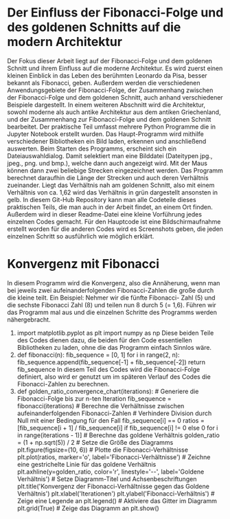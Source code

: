 # Der Einfluss der Fibonacci-Folge und des goldenen Schnitts auf die modern Architektur 
Der Fokus dieser Arbeit liegt auf der Fibonacci-Folge und dem goldenen Schnitt und ihrem Einfluss auf die moderne Architektur. Es wird zuerst einen kleinen Einblick in das Leben des berühmten Leonardo da Pisa, besser bekannt als Fibonacci, geben. Außerdem werden die verschiedenen Anwendungsgebiete der Fibonacci-Folge, der Zusammenhang zwischen der Fibonacci-Folge und dem goldenen Schnitt, auch anhand verschiedener Beispiele dargestellt. In einem weiteren Abschnitt wird die Architektur, sowohl moderne als auch antike Architektur aus dem antiken Griechenland, und der Zusammenhang zur Fibonacci-Folge und dem goldenen Schnitt bearbeitet.
Der praktische Teil umfasst mehrere Python Programme die in Jupyter Notebook erstellt wurden. Das Haupt-Programm wird mithilfe verschiedener Bibliotheken ein Bild laden, erkennen und anschließend auswerten. Beim Starten des Programms, erscheint sich ein Dateiauswahldialog. Damit selektiert man eine Bilddatei (Dateitypen jpg., jpeg., png. und bmp.), welche dann auch angezeigt wird. Mit der Maus können dann zwei beliebige Strecken eingezeichnet werden. Das Programm berechnet daraufhin die Länge der Strecken und auch deren Verhältnis zueinander. Liegt das Verhältnis nah am goldenen Schnitt, also mit einem Verhältnis von ca. 1,62 wird das Verhältnis in grün dargestellt ansonsten in gelb.
In diesem Git-Hub Repository kann man alle Codeteile dieses praktischen Teils, die man auch in der Arbeit findet, an einem Ort finden. Außerdem wird in dieser Readme-Datei eine kleine Vorführung jedes einzelnen Codes gemacht. Für den Hauptcode ist eine Bildschirmaufnahme erstellt worden für die anderen Codes wird es Screenshots geben, die jeden einzelnen Schritt so ausführlich wie möglich erklärt.

  # Konvergenz mit Fibonacci
  In diesem Programm wird die Konvergenz, also die Annäherung, wenn man bei jeweils zwei aufeinanderfolgenden Fibonacci-Zahlen die große durch die kleine teilt. Ein Beispiel: Nehmer wir die fünfte Fibonacci-    Zahl (5) und die sechste Fibonacci Zahl (8) und teilen nun 8 durch 5 (= 1,6). Führen wir das Programm mal aus und die einzelnen Schritte des Programms werden nähergebracht.
  
  1. import matplotlib.pyplot as plt
     import numpy as np
     Diese beiden Teile des Codes dienen dazu, die beiden für den Code essentiellen Bibliotheken zu laden, ohne die das Programm einfach Sinnlos wäre.
  2. def fibonacci(n):
    fib_sequence = [0, 1]
    for i in range(2, n):
        fib_sequence.append(fib_sequence[-1] + fib_sequence[-2])
     return fib_sequence
     In diesem Teil des Codes wird die Fibonacci-Folge definiert, also wird er genutzt um im späteren Verlauf des Codes die Fibonacci-Zahlen zu berechnen.
  3. def golden_ratio_convergence_chart(iterations):
    # Generiere die Fibonacci-Folge bis zur n-ten Iteration
    fib_sequence = fibonacci(iterations)
    # Berechne die Verhältnisse zwischen aufeinanderfolgenden Fibonacci-Zahlen
    # Verhindere Division durch Null mit einer Bedingung für den Fall fib_sequence[i] == 0
    ratios = [fib_sequence[i + 1] / fib_sequence[i] if fib_sequence[i] != 0 else 0 for i in range(iterations - 1)]
    # Berechne das goldene Verhältnis
    golden_ratio = (1 + np.sqrt(5)) / 2
    # Setze die Größe des Diagramms
    plt.figure(figsize=(10, 6))
    # Plotte die Fibonacci-Verhältnisse
    plt.plot(ratios, marker='o', label='Fibonacci-Verhältnisse')
    # Zeichne eine gestrichelte Linie für das goldene Verhältnis
    plt.axhline(y=golden_ratio, color='r', linestyle='--', label='Goldene Verhältnis')
    # Setze Diagramm-Titel und Achsenbeschriftungen
    plt.title('Konvergenz der Fibonacci-Verhältnisse gegen das Goldene Verhältnis')
    plt.xlabel('Iterationen')
    plt.ylabel('Fibonacci-Verhältnis')
    # Zeige eine Legende an
    plt.legend()
    # Aktiviere das Gitter im Diagramm
    plt.grid(True)
    # Zeige das Diagramm an
    plt.show()

  
  
